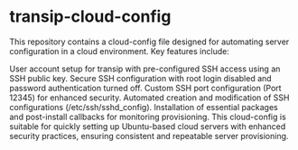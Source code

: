 # transip-cloud-config

This repository contains a cloud-config file designed for automating server configuration in a cloud environment. Key features include:

User account setup for transip with pre-configured SSH access using an SSH public key.
Secure SSH configuration with root login disabled and password authentication turned off.
Custom SSH port configuration (Port 12345) for enhanced security.
Automated creation and modification of SSH configurations (/etc/ssh/sshd_config).
Installation of essential packages and post-install callbacks for monitoring provisioning.
This cloud-config is suitable for quickly setting up Ubuntu-based cloud servers with enhanced security practices, ensuring consistent and repeatable server provisioning.










